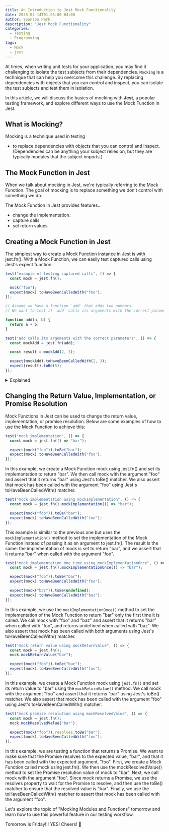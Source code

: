 ```yaml
---
title: An Introduction to Jest Mock Functionality
date: 2023-04-14T01:25:00-04:00
author: Yoonsoo Park
description: "Jest Mock Functionality"
categories:
  - Testing
  - Programming
tags:
  - Mock
  - jest
---
```


At times, when writing unit tests for your application, you may find it challenging to isolate the test subjects from their dependencies. `Mocking` is a technique that can help you overcome this challenge. By replacing dependencies with objects that you can control and inspect, you can isolate the test subjects and test them in isolation.

In this article, we will discuss the basics of mocking with **Jest**, a popular testing framework, and explore different ways to use the Mock Function in Jest.

## What is Mocking?

Mocking is a technique used in testing

- to replace dependencies with objects that you can control and inspect. (Dependencies can be anything your subject relies on, but they are typically modules that the subject imports.)

## The Mock Function in Jest

When we talk about mocking in Jest, we're typically referring to the Mock Function. The goal of mocking is to replace something we don’t control with something we do.

The Mock Function in Jest provides features...

- change the implementation.
- capture calls
- set return values

## Creating a Mock Function in Jest

The simplest way to create a Mock Function instance in Jest is with jest.fn(). With a Mock Function, we can easily test captured calls using Jest's expect function:

```typescript
test("example of testing captured calls", () => {
  const mock = jest.fn();

  mock("foo");
  expect(mock).toHaveBeenCalledWith("foo");
});
```

```typescript
// Assume we have a function `add` that adds two numbers.
// We want to test if `add` calls its arguments with the correct parameters.

function add(a, b) {
  return a + b;
}

test("add calls its arguments with the correct parameters", () => {
  const mockAdd = jest.fn(add);

  const result = mockAdd(2, 3);

  expect(mockAdd).toHaveBeenCalledWith(2, 3);
  expect(result).toBe(5);
});
```

<details>
<summary>Explained</summary>
In this example, we create a Mock Function `mockAdd` using `jest.fn()`, passing in the `add` function as its implementation. We then call `mockAdd` with arguments `2` and `3` and assert that it has been called with the correct parameters using Jest's `toHaveBeenCalledWith()` matcher. Finally, we assert that the result of `mockAdd(2, 3)` is `5`. This allows us to test that the `add` function is called with the correct parameters without having to call the real implementation of `add`.
</details>

## Changing the Return Value, Implementation, or Promise Resolution

Mock Functions in Jest can be used to change the return value, implementation, or promise resolution. Below are some examples of how to use the Mock Function to achieve this:

```typescript
test("mock implementation", () => {
  const mock = jest.fn(() => "bar");

  expect(mock("foo")).toBe("bar");
  expect(mock).toHaveBeenCalledWith("foo");
});
```

In this example, we create a Mock Function mock using jest.fn() and set its implementation to return "bar". We then call mock with the argument "foo" and assert that it returns "bar" using Jest's toBe() matcher. We also assert that mock has been called with the argument "foo" using Jest's toHaveBeenCalledWith() matcher.

```typescript
test("mock implementation using mockImplementation", () => {
  const mock = jest.fn().mockImplementation(() => "bar");

  expect(mock("foo")).toBe("bar");
  expect(mock).toHaveBeenCalledWith("foo");
});
```

This example is similar to the previous one but uses the `mockImplementation()` method to set the implementation of the Mock Function instead of passing it as an argument to jest.fn(). The result is the same: the implementation of mock is set to return "bar", and we assert that it returns "bar" when called with the argument "foo".

```typescript
test("mock implementation one time using mockImplementationOnce", () => {
  const mock = jest.fn().mockImplementationOnce(() => "bar");

  expect(mock("foo")).toBe("bar");
  expect(mock).toHaveBeenCalledWith("foo");

  expect(mock("baz")).toBe(undefined);
  expect(mock).toHaveBeenCalledWith("baz");
});
```

In this example, we use the `mockImplementationOnce()` method to set the implementation of the Mock Function to return "bar" only the first time it is called. We call mock with "foo" and "baz" and assert that it returns "bar" when called with "foo", and returns undefined when called with "baz". We also assert that mock has been called with both arguments using Jest's toHaveBeenCalledWith() matcher.

```typescript
test("mock return value using mockReturnValue", () => {
  const mock = jest.fn();
  mock.mockReturnValue("bar");

  expect(mock("foo")).toBe("bar");
  expect(mock).toHaveBeenCalledWith("foo");
});
```

In this example, we create a Mock Function mock using `jest.fn()` and set its return value to "bar" using the `mockReturnValue()` method. We call mock with the argument "foo" and assert that it returns "bar" using Jest's toBe() matcher. We also assert that mock has been called with the argument "foo" using Jest's toHaveBeenCalledWith() matcher.

```typescript
test("mock promise resolution using mockResolvedValue", () => {
  const mock = jest.fn();
  mock.mockResolvedValue("bar");

  expect(mock("foo")).resolves.toBe("bar");
  expect(mock).toHaveBeenCalledWith("foo");
});
```

In this example, we are testing a function that returns a Promise. We want to make sure that the Promise resolves to the expected value, "bar", and that it has been called with the expected argument, "foo".
First, we create a Mock Function called mock using jest.fn(). We then use the mockResolvedValue() method to set the Promise resolution value of mock to "bar".
Next, we call mock with the argument "foo". Since mock returns a Promise, we use the resolves property to wait for the Promise to resolve, and then use the toBe() matcher to ensure that the resolved value is "bar".
Finally, we use the toHaveBeenCalledWith() matcher to assert that mock has been called with the argument "foo".

Let's explore the topic of "Mocking Modules and Functions" tomorrow and learn how to use this powerful feature in our testing workflow.

Tomorrow is Friday!!! YES!
Cheers! 🍺
